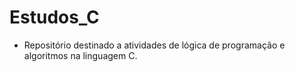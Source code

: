 # Estudos_C

- Repositório destinado a atividades de lógica de programação e algoritmos na linguagem C.